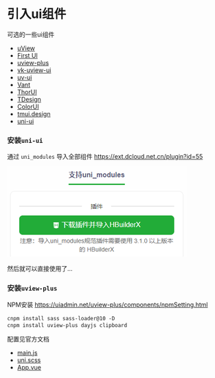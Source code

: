 # 引入ui组件

可选的一些ui组件

- [uView](https://www.uviewui.com)
- [First UI](https://doc.firstui.cn)
- [uview-plus](https://uiadmin.net/uview-plus/)
- [vk-uview-ui](https://ext.dcloud.net.cn/plugin?name=vk-uview-ui)
- [uv-ui](https://ext.dcloud.net.cn/plugin?id=12287)
- [Vant](https://github.com/youzan/vant)
- [ThorUI](https://github.com/dingyong0214/ThorUI-uniapp)
- [TDesign](https://github.com/Tencent/tdesign)
- [ColorUI](https://github.com/weilanwl/coloruicss)
- [tmui.design](https://gitee.com/LYTB/tmui-design)
- [uni-ui](https://uniapp.dcloud.net.cn/component/uniui/uni-ui.html)

### 安装`uni-ui`

通过 `uni_modules` 导入全部组件 https://ext.dcloud.net.cn/plugin?id=55

![](images/06-引入ui组件-1690957782715.png)

然后就可以直接使用了...

### 安装`uview-plus`

NPM安装 https://uiadmin.net/uview-plus/components/npmSetting.html

```shell
cnpm install sass sass-loader@10 -D
cnpm install uview-plus dayjs clipboard
```

配置见官方文档

- [main.js](../../src/main.js)
- [uni.scss](../../src/uni.scss)
- [App.vue](../../src/App.vue)
